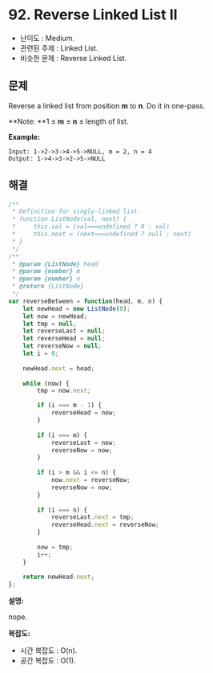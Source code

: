 # 92. Reverse Linked List II

- 난이도 : Medium.
- 관련된 주제 : Linked List.
- 비슷한 문제 : Reverse Linked List.

## 문제

Reverse a linked list from position **m** to **n**. Do it in one-pass.

**Note: **1 ≤ **m** ≤ **n** ≤ length of list.

**Example:**

```
Input: 1->2->3->4->5->NULL, m = 2, n = 4
Output: 1->4->3->2->5->NULL
```

## 해결

```javascript
/**
 * Definition for singly-linked list.
 * function ListNode(val, next) {
 *     this.val = (val===undefined ? 0 : val)
 *     this.next = (next===undefined ? null : next)
 * }
 */
/**
 * @param {ListNode} head
 * @param {number} m
 * @param {number} n
 * @return {ListNode}
 */
var reverseBetween = function(head, m, n) {
    let newHead = new ListNode(0);
    let now = newHead;
    let tmp = null;
    let reverseLast = null;
    let reverseHead = null;
    let reverseNow = null;
    let i = 0;
  
    newHead.next = head;
  
    while (now) {
        tmp = now.next;

        if (i === m - 1) {
            reverseHead = now;
        }
    
        if (i === m) {
            reverseLast = now;
            reverseNow = now;
        }
    
        if (i > m && i <= n) {
            now.next = reverseNow;
            reverseNow = now;
        }
    
        if (i === n) {
            reverseLast.next = tmp;
            reverseHead.next = reverseNow;
        }
    
        now = tmp;
        i++;
    }
  
    return newHead.next;
};
```

**설명:**

nope.

**복잡도:**

- 시간 복잡도 : O(n).
- 공간 복잡도 : O(1).